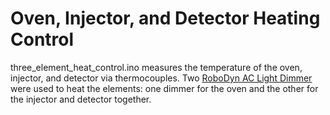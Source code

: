 # Oven, Injector, and Detector Heating Control
three_element_heat_control.ino measures the temperature of the oven, injector, and detector via thermocouples. Two [RoboDyn AC Light Dimmer](https://robotdyn.com/ac-light-dimmer-module-1-channel-3-3v-5v-logic-ac-50-60hz-220v-110v.html) were used to heat the elements: one dimmer for the oven and the other for the injector and detector together.
